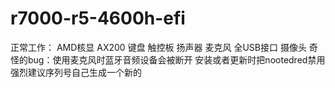 # r7000-r5-4600h-efi
正常工作： AMD核显 AX200 键盘 触控板 扬声器 麦克风 全USB接口 摄像头 
奇怪的bug：使用麦克风时蓝牙音频设备会被断开
安装或者更新时把nootedred禁用
强烈建议序列号自己生成一个新的
